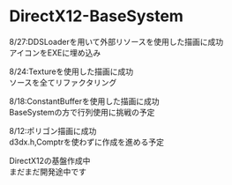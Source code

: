 # DirectX12-BaseSystem

8/27:DDSLoaderを用いて外部リソースを使用した描画に成功  
アイコンをEXEに埋め込み

8/24:Textureを使用した描画に成功  
ソースを全てリファクタリング

8/18:ConstantBufferを使用した描画に成功  
BaseSystemの方で行列使用に挑戦の予定  
  
8/12:ポリゴン描画に成功  
d3dx.h,Comptrを使わずに作成を進める予定  
  
DirectX12の基盤作成中  
まだまだ開発途中です  
